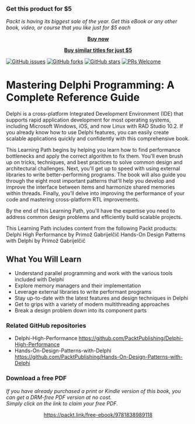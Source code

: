 
### Get this product for $5

<i>Packt is having its biggest sale of the year. Get this eBook or any other book, video, or course that you like just for $5 each</i>


<b><p align='center'>[Buy now](https://packt.link/9781838989118)</p></b>


<b><p align='center'>[Buy similar titles for just $5](https://subscription.packtpub.com/search)</p></b>


[![GitHub issues](https://img.shields.io/github/issues/PacktPublishing/Mastering-Delphi-Programming-A-Complete-Reference-Guide.svg)](https://github.com/PacktPublishing/Mastering-Delphi-Programming-A-Complete-Reference-Guide/issues)
[![GitHub forks](https://img.shields.io/github/forks/PacktPublishing/Mastering-Delphi-Programming-A-Complete-Reference-Guide.svg)](https://github.com/PacktPublishing/Mastering-Delphi-Programming-A-Complete-Reference-Guide/network)
[![GitHub stars](https://img.shields.io/github/stars/PacktPublishing/Mastering-Delphi-Programming-A-Complete-Reference-Guide.svg)](https://github.com/PacktPublishing/Mastering-Delphi-Programming-A-Complete-Reference-Guide/stargazers)
[![PRs Welcome](https://img.shields.io/badge/PRs-welcome-brightgreen.svg)](https://github.com/PacktPublishing/Mastering-Delphi-Programming-A-Complete-Reference-Guide/pulls)

# Mastering Delphi Programming: A Complete Reference Guide
Delphi is a cross-platform Integrated Development Environment (IDE) that supports rapid application development for most operating systems, including Microsoft Windows, iOS, and now Linux with RAD Studio 10.2. If you already know how to use Delphi features, you can easily create scalable applications quickly and confidently with this comprehensive book.

This Learning Path begins by helping you learn how to find performance bottlenecks and apply the correct algorithm to fix them. You'll even brush up on tricks, techniques, and best practices to solve common design and architectural challenges. Next, you'll get up to speed with using external libraries to write better-performing programs. The book will also guide you through the eight most important patterns that'll help you develop and improve the interface between items and harmonize shared memories within threads. Finally, you’ll delve into improving the performance of your code and mastering cross-platform RTL improvements.

By the end of this Learning Path, you'll have the expertise you need to address common design problems and efficiently build scalable projects.

This Learning Path includes content from the following Packt products:
Delphi High Performance by Primož Gabrijelčič
Hands-On Design Patterns with Delphi by Primož Gabrijelčič

## What You Will Learn
* Understand parallel programming and work with the various tools included with Delphi
* Explore memory managers and their implementation
* Leverage external libraries to write performant programs
* Stay up-to-date with the latest features and design techniques in Delphi
* Get to grips with a variety of modern multithreading approaches
* Break a design problem down into its component parts

### Related GitHub repositories
* Delphi-High-Performance https://github.com/PacktPublishing/Delphi-High-Performance
* Hands-On-Design-Patterns-with-Delphi https://github.com/PacktPublishing/Hands-On-Design-Patterns-with-Delphi
### Download a free PDF

 <i>If you have already purchased a print or Kindle version of this book, you can get a DRM-free PDF version at no cost.<br>Simply click on the link to claim your free PDF.</i>
<p align="center"> <a href="https://packt.link/free-ebook/9781838989118">https://packt.link/free-ebook/9781838989118 </a> </p>